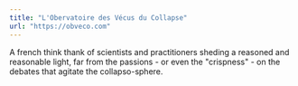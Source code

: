 ```yaml
---
title: "L'Obervatoire des Vécus du Collapse"
url: "https://obveco.com"
---
```


A french think thank of scientists and practitioners sheding a reasoned and reasonable light, far from the passions - or even the "crispness" - on the debates that agitate the collapso-sphere.
